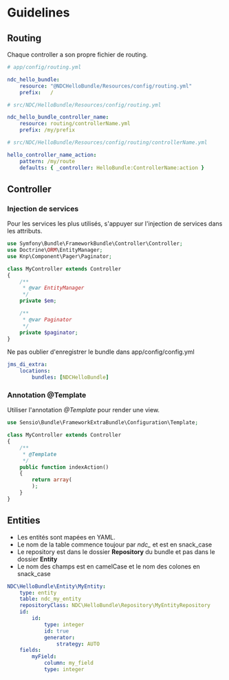 # Guidelines

## Routing

Chaque controller a son propre fichier de routing.

```YAML
# app/config/routing.yml

ndc_hello_bundle:
    resource: "@NDCHelloBundle/Resources/config/routing.yml"
    prefix:   /
```

```YAML
# src/NDC/HelloBundle/Resources/config/routing.yml

ndc_hello_bundle_controller_name:
    resource: routing/controllerName.yml
    prefix: /my/prefix
```

```YAML
# src/NDC/HelloBundle/Resources/config/routing/controllerName.yml

hello_controller_name_action:
    pattern: /my/route
    defaults: { _controller: HelloBundle:ControllerName:action }
```

## Controller

### Injection de services

Pour les services les plus utilisés, s'appuyer sur l'injection de services dans les attributs.

```PHP
use Symfony\Bundle\FrameworkBundle\Controller\Controller;
use Doctrine\ORM\EntityManager;
use Knp\Component\Pager\Paginator;

class MyController extends Controller
{
    /**
     * @var EntityManager
     */
    private $em;

    /**
     * @var Paginator
     */
    private $paginator;
}
```

Ne pas oublier d'enregistrer le bundle dans app/config/config.yml
```YAML
jms_di_extra:
    locations:
        bundles: [NDCHelloBundle]
```

### Annotation @Template

Utiliser l'annotation *@Template* pour render une view.

```PHP
use Sensio\Bundle\FrameworkExtraBundle\Configuration\Template;

class MyController extends Controller
{
    /**
     * @Template
     */
    public function indexAction()
    {
        return array(
        );
    }
}
```

## Entities

* Les entités sont mapées en YAML.
* Le nom de la table commence toujour par *ndc_* et est en snack_case
* Le repository est dans le dossier **Repository** du bundle et pas dans le dossier **Entity**
* Le nom des champs est en camelCase et le nom des colones en snack_case

```YAML
NDC\HelloBundle\Entity\MyEntity:
    type: entity
    table: ndc_my_entity
    repositoryClass: NDC\HelloBundle\Repository\MyEntityRepository
    id:
        id:
            type: integer
            id: true
            generator:
                strategy: AUTO
    fields:
        myField:
            column: my_field
            type: integer
```